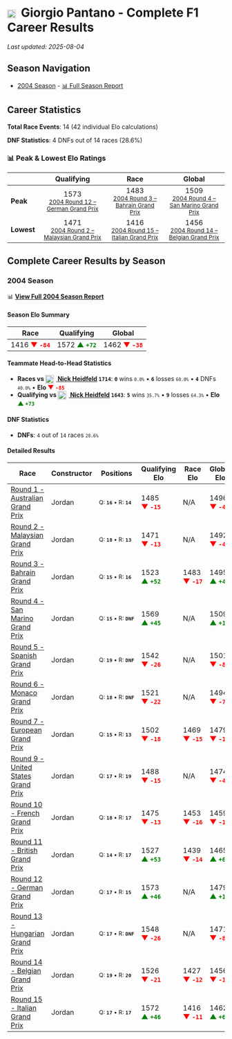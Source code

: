 # <img src="https://upload.wikimedia.org/wikipedia/commons/0/03/Flag_of_Italy.svg" alt="Italy" width="20" height="auto" style="vertical-align: middle; margin-right: 5px;" onerror="this.outerHTML='🇮🇹'; this.style.marginRight='5px';"/> Giorgio Pantano - Complete F1 Career Results

*Last updated: 2025-08-04*

## Season Navigation

- [2004 Season](#2004-season) - [📊 Full Season Report](../seasons/2004-season-report)

## Career Statistics

**Total Race Events**: 14 (42 individual Elo calculations)

**DNF Statistics**: 4 DNFs out of 14 races (28.6%)

### 📊 Peak & Lowest Elo Ratings

| &nbsp; | Qualifying | Race | Global |
|-------|------------|------|--------|
| **Peak** | <center> 1573 <br/><small> [2004 Round 12 – German Grand Prix](../seasons/2004-season-report#round-12-german-grand-prix) </small></center> | <center> 1483 <br/><small> [2004 Round 3 – Bahrain Grand Prix](../seasons/2004-season-report#round-3-bahrain-grand-prix) </small></center> | <center> 1509  <br/><small> [2004 Round 4 – San Marino Grand Prix](../seasons/2004-season-report#round-4-san-marino-grand-prix) </small></center> |
| **Lowest** | <center> 1471 <br/><small> [2004 Round 2 – Malaysian Grand Prix](../seasons/2004-season-report#round-2-malaysian-grand-prix) </small></center> | <center> 1416 <br/><small> [2004 Round 15 – Italian Grand Prix](../seasons/2004-season-report#round-15-italian-grand-prix) </small></center> | <center> 1456 <br/><small> [2004 Round 14 – Belgian Grand Prix](../seasons/2004-season-report#round-14-belgian-grand-prix) </small></center> |


## Complete Career Results by Season

### 2004 Season

📊 **[View Full 2004 Season Report](../seasons/2004-season-report)**

#### Season Elo Summary

| Race | Qualifying | Global |
|------|------------|--------|
| 1416 **<span style="color: red;">▼&nbsp;`-84`</span>** | 1572 **<span style="color: green;">▲&nbsp;`+72`</span>** | 1462 **<span style="color: red;">▼&nbsp;`-38`</span>** |

#### Teammate Head-to-Head Statistics

- **Races vs [<img src="https://upload.wikimedia.org/wikipedia/commons/b/ba/Flag_of_Germany.svg" alt="Germany" width="20" height="auto" style="vertical-align: middle; margin-right: 5px;" onerror="this.outerHTML='🇩🇪'; this.style.marginRight='5px';"/> Nick Heidfeld](nick-heidfeld) `1714`**: **`0`** wins <small>`0.0%`</small> • **`6`** losses <small>`60.0%`</small> • **`4`** DNFs <small>`40.0%`</small> • **Elo <span style="color: red;">▼&nbsp;`-85`</span>**
- **Qualifying vs [<img src="https://upload.wikimedia.org/wikipedia/commons/b/ba/Flag_of_Germany.svg" alt="Germany" width="20" height="auto" style="vertical-align: middle; margin-right: 5px;" onerror="this.outerHTML='🇩🇪'; this.style.marginRight='5px';"/> Nick Heidfeld](nick-heidfeld) `1643`**: **`5`** wins <small>`35.7%`</small> • **`9`** losses <small>`64.3%`</small> • **Elo <span style="color: green;">▲&nbsp;`+73`</span>**

#### DNF Statistics

- **DNFs**: `4` out of `14` races <small>`28.6%`</small>

#### Detailed Results

| Race | Constructor | Positions | Qualifying Elo | Race Elo | Global Elo | Teammate |
|------|-------------|-----------|----------------|----------|------------|----------|
| [Round 1 - Australian Grand Prix](../seasons/2004-season-report#round-1-australian-grand-prix) | Jordan | <small>Q:&nbsp;**`16`**&nbsp;•&nbsp;R:&nbsp;**`14`**</small> | 1485 **<span style="color: red;">▼&nbsp;`-15`</span>** | N/A | 1496 **<span style="color: red;">▼&nbsp;`-4`</span>** | [<img src="https://upload.wikimedia.org/wikipedia/commons/b/ba/Flag_of_Germany.svg" alt="Germany" width="20" height="auto" style="vertical-align: middle; margin-right: 5px;" onerror="this.outerHTML='🇩🇪'; this.style.marginRight='5px';"/> Nick Heidfeld](nick-heidfeld)<br/><small>Q:&nbsp;**`15`**&nbsp;•&nbsp;R:&nbsp;**`DNF`**</small> |
| [Round 2 - Malaysian Grand Prix](../seasons/2004-season-report#round-2-malaysian-grand-prix) | Jordan | <small>Q:&nbsp;**`18`**&nbsp;•&nbsp;R:&nbsp;**`13`**</small> | 1471 **<span style="color: red;">▼&nbsp;`-13`</span>** | N/A | 1492 **<span style="color: red;">▼&nbsp;`-4`</span>** | [<img src="https://upload.wikimedia.org/wikipedia/commons/b/ba/Flag_of_Germany.svg" alt="Germany" width="20" height="auto" style="vertical-align: middle; margin-right: 5px;" onerror="this.outerHTML='🇩🇪'; this.style.marginRight='5px';"/> Nick Heidfeld](nick-heidfeld)<br/><small>Q:&nbsp;**`15`**&nbsp;•&nbsp;R:&nbsp;**`DNF`**</small> |
| [Round 3 - Bahrain Grand Prix](../seasons/2004-season-report#round-3-bahrain-grand-prix) | Jordan | <small>Q:&nbsp;**`15`**&nbsp;•&nbsp;R:&nbsp;**`16`**</small> | 1523 **<span style="color: green;">▲&nbsp;`+52`</span>** | 1483 **<span style="color: red;">▼&nbsp;`-17`</span>** | 1495 **<span style="color: green;">▲&nbsp;`+4`</span>** | [<img src="https://upload.wikimedia.org/wikipedia/commons/b/ba/Flag_of_Germany.svg" alt="Germany" width="20" height="auto" style="vertical-align: middle; margin-right: 5px;" onerror="this.outerHTML='🇩🇪'; this.style.marginRight='5px';"/> Nick Heidfeld](nick-heidfeld)<br/><small>Q:&nbsp;**`18`**&nbsp;•&nbsp;R:&nbsp;**`15`**</small> |
| [Round 4 - San Marino Grand Prix](../seasons/2004-season-report#round-4-san-marino-grand-prix) | Jordan | <small>Q:&nbsp;**`15`**&nbsp;•&nbsp;R:&nbsp;**`DNF`**</small> | 1569 **<span style="color: green;">▲&nbsp;`+45`</span>** | N/A | 1509 **<span style="color: green;">▲&nbsp;`+14`</span>** | [<img src="https://upload.wikimedia.org/wikipedia/commons/b/ba/Flag_of_Germany.svg" alt="Germany" width="20" height="auto" style="vertical-align: middle; margin-right: 5px;" onerror="this.outerHTML='🇩🇪'; this.style.marginRight='5px';"/> Nick Heidfeld](nick-heidfeld)<br/><small>Q:&nbsp;**`16`**&nbsp;•&nbsp;R:&nbsp;**`DNF`**</small> |
| [Round 5 - Spanish Grand Prix](../seasons/2004-season-report#round-5-spanish-grand-prix) | Jordan | <small>Q:&nbsp;**`19`**&nbsp;•&nbsp;R:&nbsp;**`DNF`**</small> | 1542 **<span style="color: red;">▼&nbsp;`-26`</span>** | N/A | 1501 **<span style="color: red;">▼&nbsp;`-8`</span>** | [<img src="https://upload.wikimedia.org/wikipedia/commons/b/ba/Flag_of_Germany.svg" alt="Germany" width="20" height="auto" style="vertical-align: middle; margin-right: 5px;" onerror="this.outerHTML='🇩🇪'; this.style.marginRight='5px';"/> Nick Heidfeld](nick-heidfeld)<br/><small>Q:&nbsp;**`15`**&nbsp;•&nbsp;R:&nbsp;**`DNF`**</small> |
| [Round 6 - Monaco Grand Prix](../seasons/2004-season-report#round-6-monaco-grand-prix) | Jordan | <small>Q:&nbsp;**`18`**&nbsp;•&nbsp;R:&nbsp;**`DNF`**</small> | 1521 **<span style="color: red;">▼&nbsp;`-22`</span>** | N/A | 1494 **<span style="color: red;">▼&nbsp;`-7`</span>** | [<img src="https://upload.wikimedia.org/wikipedia/commons/b/ba/Flag_of_Germany.svg" alt="Germany" width="20" height="auto" style="vertical-align: middle; margin-right: 5px;" onerror="this.outerHTML='🇩🇪'; this.style.marginRight='5px';"/> Nick Heidfeld](nick-heidfeld)<br/><small>Q:&nbsp;**`17`**&nbsp;•&nbsp;R:&nbsp;**`7`**</small> |
| [Round 7 - European Grand Prix](../seasons/2004-season-report#round-7-european-grand-prix) | Jordan | <small>Q:&nbsp;**`15`**&nbsp;•&nbsp;R:&nbsp;**`13`**</small> | 1502 **<span style="color: red;">▼&nbsp;`-18`</span>** | 1469 **<span style="color: red;">▼&nbsp;`-15`</span>** | 1479 **<span style="color: red;">▼&nbsp;`-16`</span>** | [<img src="https://upload.wikimedia.org/wikipedia/commons/b/ba/Flag_of_Germany.svg" alt="Germany" width="20" height="auto" style="vertical-align: middle; margin-right: 5px;" onerror="this.outerHTML='🇩🇪'; this.style.marginRight='5px';"/> Nick Heidfeld](nick-heidfeld)<br/><small>Q:&nbsp;**`13`**&nbsp;•&nbsp;R:&nbsp;**`10`**</small> |
| [Round 9 - United States Grand Prix](../seasons/2004-season-report#round-9-united-states-grand-prix) | Jordan | <small>Q:&nbsp;**`17`**&nbsp;•&nbsp;R:&nbsp;**`19`**</small> | 1488 **<span style="color: red;">▼&nbsp;`-15`</span>** | N/A | 1474 **<span style="color: red;">▼&nbsp;`-4`</span>** | [<img src="https://upload.wikimedia.org/wikipedia/commons/b/ba/Flag_of_Germany.svg" alt="Germany" width="20" height="auto" style="vertical-align: middle; margin-right: 5px;" onerror="this.outerHTML='🇩🇪'; this.style.marginRight='5px';"/> Nick Heidfeld](nick-heidfeld)<br/><small>Q:&nbsp;**`16`**&nbsp;•&nbsp;R:&nbsp;**`DNF`**</small> |
| [Round 10 - French Grand Prix](../seasons/2004-season-report#round-10-french-grand-prix) | Jordan | <small>Q:&nbsp;**`18`**&nbsp;•&nbsp;R:&nbsp;**`17`**</small> | 1475 **<span style="color: red;">▼&nbsp;`-13`</span>** | 1453 **<span style="color: red;">▼&nbsp;`-16`</span>** | 1459 **<span style="color: red;">▼&nbsp;`-15`</span>** | [<img src="https://upload.wikimedia.org/wikipedia/commons/b/ba/Flag_of_Germany.svg" alt="Germany" width="20" height="auto" style="vertical-align: middle; margin-right: 5px;" onerror="this.outerHTML='🇩🇪'; this.style.marginRight='5px';"/> Nick Heidfeld](nick-heidfeld)<br/><small>Q:&nbsp;**`17`**&nbsp;•&nbsp;R:&nbsp;**`16`**</small> |
| [Round 11 - British Grand Prix](../seasons/2004-season-report#round-11-british-grand-prix) | Jordan | <small>Q:&nbsp;**`14`**&nbsp;•&nbsp;R:&nbsp;**`17`**</small> | 1527 **<span style="color: green;">▲&nbsp;`+53`</span>** | 1439 **<span style="color: red;">▼&nbsp;`-14`</span>** | 1465 **<span style="color: green;">▲&nbsp;`+6`</span>** | [<img src="https://upload.wikimedia.org/wikipedia/commons/b/ba/Flag_of_Germany.svg" alt="Germany" width="20" height="auto" style="vertical-align: middle; margin-right: 5px;" onerror="this.outerHTML='🇩🇪'; this.style.marginRight='5px';"/> Nick Heidfeld](nick-heidfeld)<br/><small>Q:&nbsp;**`15`**&nbsp;•&nbsp;R:&nbsp;**`15`**</small> |
| [Round 12 - German Grand Prix](../seasons/2004-season-report#round-12-german-grand-prix) | Jordan | <small>Q:&nbsp;**`17`**&nbsp;•&nbsp;R:&nbsp;**`15`**</small> | 1573 **<span style="color: green;">▲&nbsp;`+46`</span>** | N/A | 1479 **<span style="color: green;">▲&nbsp;`+14`</span>** | [<img src="https://upload.wikimedia.org/wikipedia/commons/b/ba/Flag_of_Germany.svg" alt="Germany" width="20" height="auto" style="vertical-align: middle; margin-right: 5px;" onerror="this.outerHTML='🇩🇪'; this.style.marginRight='5px';"/> Nick Heidfeld](nick-heidfeld)<br/><small>Q:&nbsp;**`18`**&nbsp;•&nbsp;R:&nbsp;**`DNF`**</small> |
| [Round 13 - Hungarian Grand Prix](../seasons/2004-season-report#round-13-hungarian-grand-prix) | Jordan | <small>Q:&nbsp;**`17`**&nbsp;•&nbsp;R:&nbsp;**`DNF`**</small> | 1548 **<span style="color: red;">▼&nbsp;`-26`</span>** | N/A | 1471 **<span style="color: red;">▼&nbsp;`-8`</span>** | [<img src="https://upload.wikimedia.org/wikipedia/commons/b/ba/Flag_of_Germany.svg" alt="Germany" width="20" height="auto" style="vertical-align: middle; margin-right: 5px;" onerror="this.outerHTML='🇩🇪'; this.style.marginRight='5px';"/> Nick Heidfeld](nick-heidfeld)<br/><small>Q:&nbsp;**`16`**&nbsp;•&nbsp;R:&nbsp;**`12`**</small> |
| [Round 14 - Belgian Grand Prix](../seasons/2004-season-report#round-14-belgian-grand-prix) | Jordan | <small>Q:&nbsp;**`19`**&nbsp;•&nbsp;R:&nbsp;**`20`**</small> | 1526 **<span style="color: red;">▼&nbsp;`-21`</span>** | 1427 **<span style="color: red;">▼&nbsp;`-12`</span>** | 1456 **<span style="color: red;">▼&nbsp;`-15`</span>** | [<img src="https://upload.wikimedia.org/wikipedia/commons/b/ba/Flag_of_Germany.svg" alt="Germany" width="20" height="auto" style="vertical-align: middle; margin-right: 5px;" onerror="this.outerHTML='🇩🇪'; this.style.marginRight='5px';"/> Nick Heidfeld](nick-heidfeld)<br/><small>Q:&nbsp;**`16`**&nbsp;•&nbsp;R:&nbsp;**`11`**</small> |
| [Round 15 - Italian Grand Prix](../seasons/2004-season-report#round-15-italian-grand-prix) | Jordan | <small>Q:&nbsp;**`17`**&nbsp;•&nbsp;R:&nbsp;**`17`**</small> | 1572 **<span style="color: green;">▲&nbsp;`+46`</span>** | 1416 **<span style="color: red;">▼&nbsp;`-11`</span>** | 1462 **<span style="color: green;">▲&nbsp;`+6`</span>** | [<img src="https://upload.wikimedia.org/wikipedia/commons/b/ba/Flag_of_Germany.svg" alt="Germany" width="20" height="auto" style="vertical-align: middle; margin-right: 5px;" onerror="this.outerHTML='🇩🇪'; this.style.marginRight='5px';"/> Nick Heidfeld](nick-heidfeld)<br/><small>Q:&nbsp;**`20`**&nbsp;•&nbsp;R:&nbsp;**`14`**</small> |

